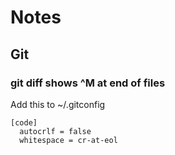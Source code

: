 # Notes
## Git
### git diff shows ^M at end of files
Add this to ~/.gitconfig
```
[code]
  autocrlf = false
  whitespace = cr-at-eol
```

